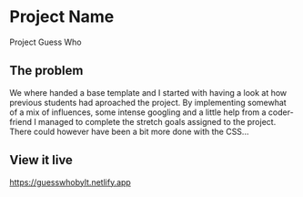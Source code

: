 # Project Name

Project Guess Who

## The problem

We where handed a base template and I started with having a look at how previous students had aproached the project. By implementing somewhat of a mix of influences, some intense googling and a little help from a coder-friend I managed to complete the stretch goals assigned to the project. There could however have been a bit more done with the CSS...

## View it live

https://guesswhobylt.netlify.app
